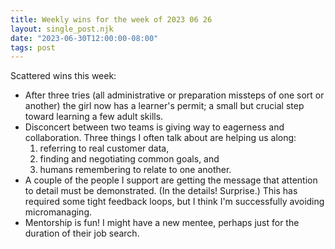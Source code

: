 ```yaml
---
title: Weekly wins for the week of 2023 06 26
layout: single_post.njk
date: "2023-06-30T12:00:00-08:00"
tags: post
---
```

Scattered wins this week:
- After three tries (all administrative or preparation missteps of one sort or another) the girl now has a learner's permit; a small but crucial step toward learning a few adult skills.
- Disconcert between two teams is giving way to eagerness and collaboration. Three things I often talk about are helping us along:
    1. referring to real customer data,
    3. finding and negotiating common goals, and
    5. humans remembering to relate to one another.
- A couple of the people I support are getting the message that attention to detail must be demonstrated. (In the details! Surprise.) This has required some tight feedback loops, but I think I'm successfully avoiding micromanaging.
- Mentorship is fun! I might have a new mentee, perhaps just for the duration of their job search.
